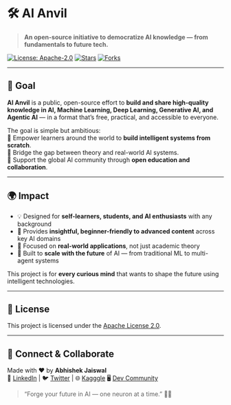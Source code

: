 # 🛠️ AI Anvil

> **An open-source initiative to democratize AI knowledge — from fundamentals to future tech.**

[![License: Apache-2.0](https://img.shields.io/badge/License-Apache_2.0-blue.svg)](LICENSE)
[![Stars](https://img.shields.io/github/stars/yourusername/AI-Anvil?style=social)](https://github.com/yourusername/AI-Anvil/stargazers)
[![Forks](https://img.shields.io/github/forks/yourusername/AI-Anvil?style=social)](https://github.com/yourusername/AI-Anvil/fork)

---

## 🎯 Goal

**AI Anvil** is a public, open-source effort to **build and share high-quality knowledge in AI, Machine Learning, Deep Learning, Generative AI, and Agentic AI** — in a format that’s free, practical, and accessible to everyone.

The goal is simple but ambitious:  
🔹 Empower learners around the world to **build intelligent systems from scratch**.  
🔹 Bridge the gap between theory and real-world AI systems.  
🔹 Support the global AI community through **open education and collaboration**.

---

## 🌍 Impact

- 💡 Designed for **self-learners, students, and AI enthusiasts** with any background  
- 📖 Provides **insightful, beginner-friendly to advanced content** across key AI domains  
- 🔧 Focused on **real-world applications**, not just academic theory  
- 🚀 Built to **scale with the future** of AI — from traditional ML to multi-agent systems  

This project is for **every curious mind** that wants to shape the future using intelligent technologies.

---

## 📜 License

This project is licensed under the [Apache License 2.0](LICENSE).

---

## 🙌 Connect & Collaborate

Made with ❤️ by **Abhishek Jaiswal**  
🔗 [LinkedIn](https://www.linkedin.com/in/abhishekjaiswal076/) | 🐦 [Twitter](https://x.com/Abhishek_4896) | 🌐 [Kagggle](https://www.kaggle.com/abhishekjaiswal4896)  🖥️ [Dev Community](https://dev.to/abhishekjaiswal_4896)

> “Forge your future in AI — one neuron at a time.” 🔨🧠
